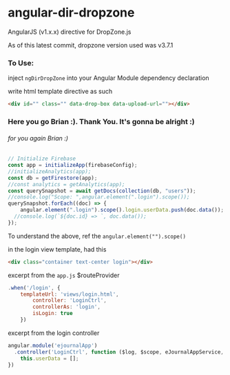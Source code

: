 # angular-dir-dropzone
AngularJS (v1.x.x) directive for DropZone.js

As of this latest commit, dropzone version used was v3.7.1

### To Use:

inject ```ngDirDropZone``` into your Angular Module dependency declaration

write html template directive as such

```html
<div id="" class="" data-drop-box data-upload-url=""></div>
```

### Here you go Brian :). Thank You. It's gonna be alright :)

###### for you again Brian :)

```js
// Initialize Firebase
const app = initializeApp(firebaseConfig);
//initializeAnalytics(app);
const db = getFirestore(app);
//const analytics = getAnalytics(app);
const querySnapshot = await getDocs(collection(db, "users"));
//console.log("Scope: ",angular.element(".login").scope());
querySnapshot.forEach((doc) => {
    angular.element(".login").scope().login.userData.push(doc.data());
  //console.log(`${doc.id} => `, doc.data());
});
```
To understand the above, ref the ```angular.element("").scope()```

in the login view template, had this
```html
<div class="container text-center login"></div>
```
excerpt from the ```app.js``` $routeProvider
```js
.when('/login', {
    templateUrl: 'views/login.html',
        controller: 'LoginCtrl',
        controllerAs: 'login',
        isLogin: true
    })
```
excerpt from the login controller
```js
angular.module('ejournalApp')
  .controller('LoginCtrl', function ($log, $scope, eJournalAppService, $rootScope) {
    this.userData = [];
})
```
